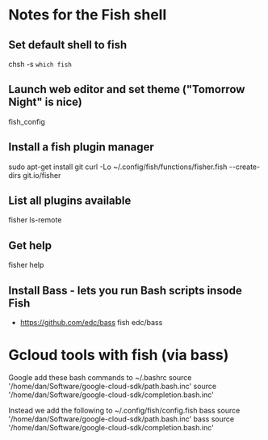# Notes for the Fish shell

## Set default shell to fish
chsh -s `which fish`

## Launch web editor and set theme ("Tomorrow Night" is nice)
fish_config

## Install a fish plugin manager
sudo apt-get install git
curl -Lo ~/.config/fish/functions/fisher.fish --create-dirs git.io/fisher

## List all plugins available
fisher ls-remote

## Get help
fisher help

## Install Bass - lets you run Bash scripts insode Fish
- https://github.com/edc/bass
fish edc/bass

# Gcloud tools with fish (via bass)
Google add these bash commands to ~/.bashrc
source '/home/dan/Software/google-cloud-sdk/path.bash.inc'
source '/home/dan/Software/google-cloud-sdk/completion.bash.inc'

Instead we add the following to ~/.config/fish/config.fish
bass source '/home/dan/Software/google-cloud-sdk/path.bash.inc'
bass source '/home/dan/Software/google-cloud-sdk/completion.bash.inc'



